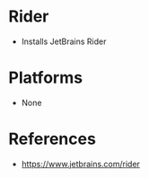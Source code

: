 # Rider

- Installs JetBrains Rider

# Platforms

- None

# References

- https://www.jetbrains.com/rider
